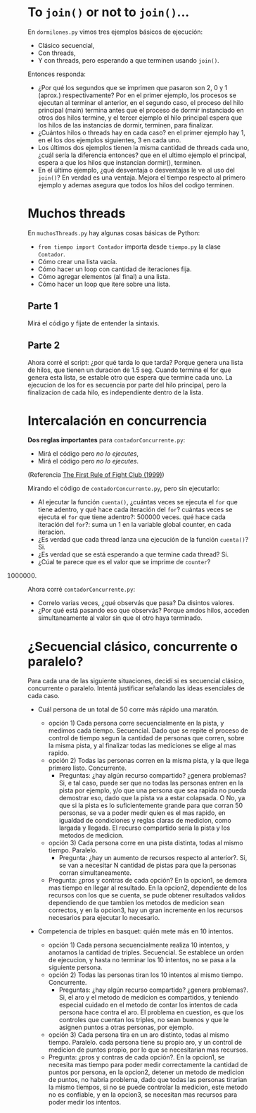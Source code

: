 # To `join()` or not to `join()`...

En `dormilones.py` vimos tres ejemplos básicos de ejecución:

- Clásico secuencial,
- Con threads,
- Y con threads, pero esperando a que terminen usando `join()`.

Entonces responda:
- ¿Por qué los segundos que se imprimen que pasaron son 2, 0 y 1 (aprox.) respectivamente?
Por en el primer ejemplo, los procesos se ejecutan al terminar el anterior, en el segundo caso, el proceso del hilo principal (main) termina antes que el proceso de dormir instanciado en otros dos hilos termine, y el tercer ejemplo el hilo principal espera que los hilos de las instancias de dormir, terminen, para  finalizar.
- ¿Cuántos hilos o threads hay en cada caso?
en el primer ejemplo hay 1, en el los dos ejemplos siguientes, 3 en cada uno.
- Los últimos dos ejemplos tienen la misma cantidad de threads cada uno, ¿cuál sería la diferencia entonces?
que en el ultimo ejemplo el principal, espera a que los hilos que instancian dormir(), terminen.
- En el último ejemplo, ¿qué desventaja o desventajas le ve al uso del `join()`?
En verdad es una ventaja. Mejora el tiempo respecto al primero ejemplo y ademas asegura que todos los hilos del codigo terminen.


# Muchos threads

En `muchosThreads.py` hay algunas cosas básicas de Python:
- `from tiempo import Contador` importa desde `tiempo.py` la clase `Contador`.
- Cómo crear una lista vacía.
- Cómo hacer un loop con cantidad de iteraciones fija.
- Cómo agregar elementos (al final) a una lista.
- Cómo hacer un loop que itere sobre una lista.

## Parte 1
Mirá el código y fijate de entender la sintaxis. 

## Parte 2
Ahora corré el script: ¿por qué tarda lo que tarda? 
Porque genera una lista de hilos, que tienen un duracion de 1.5 seg. Cuando termina el for que genera esta lista, se estable otro que espera que termine cada uno. La ejecucion de los for es secuencia por parte del hilo principal, pero la finalizacion de cada hilo, es independiente dentro de la lista.

# Intercalación en concurrencia

**Dos reglas importantes** para `contadorConcurrente.py`:
- Mirá el código pero _no lo ejecutes_,
- Mirá el código pero _no lo ejecutes_.

(Referencia [The First Rule of Fight Club (1999)](https://www.youtube.com/watch?v=dC1yHLp9bWA))

Mirando el código de `contadorConcurrente.py`, pero sin ejecutarlo:
- Al ejecutar la función `cuenta()`, ¿cuántas veces se ejecuta el `for` que tiene adentro, y qué hace cada iteración del `for`?
cuántas veces se ejecuta el `for` que tiene adentro?: 500000 veces.
qué hace cada iteración del `for`?: suma un 1 en la variable global counter, en cada iteracion.
- ¿Es verdad que cada thread lanza una ejecución de la función `cuenta()`?
Si. 
- ¿Es verdad que se está esperando a que termine cada thread?
Si.
- ¿Cúal te parece que es el valor que se imprime de `counter`?
1000000.

Ahora corré `contadorConcurrente.py`:
- Correlo varias veces, ¿qué observás que pasa?
Da disintos valores.
- ¿Por qué está pasando eso que observás?
Porque amdos hilos, acceden simultaneamente al valor sin que el otro haya terminado.


# ¿Secuencial clásico, concurrente o paralelo?

Para cada una de las siguiente situaciones, decidí si es secuencial clásico, concurrente o paralelo. Intentá justificar señalando las ideas esenciales de cada caso.

- Cuál persona de un total de 50 corre más rápido una maratón.
    - opción 1) Cada persona corre secuencialmente en la pista, y medimos cada tiempo. Secuencial. Dado que se repite el proceso de control de tiempo segun la cantidad de personas que corren, sobre la misma pista, y al finalizar todas las mediciones se elige al mas rapido.
    - opción 2) Todas las personas corren en la misma pista, y la que llega primero listo. Concurrente.
		- Preguntas: ¿hay algún recurso compartido? ¿genera problemas? Si, e tal caso, puede ser que no todas las personas entren en la pista por ejemplo, y/o que una persona que sea rapida no pueda demostrar eso, dado que la pista va a estar colapsada. O No, ya que si la pista es lo suficientemente grande para que corran 50 personas, se va a poder medir quien es el mas rapido, en igualdad de condiciones y reglas claras de medicion, como largada y llegada. El recurso compartido seria la pista y los metodos de medicion.
    - opción 3) Cada persona corre en una pista distinta, todas al mismo tiempo. Paralelo.
		- Pregunta: ¿hay un aumento de recursos respecto al anterior?. Si, se van a necesitar N cantidad de pistas para que la personas corran simultaneamente.
    - Pregunta: ¿pros y contras de cada opción?
    En la opcion1, se demora mas tiempo en llegar al resultado. En la opcion2, dependiente de los recursos con los que se cuenta, se pude obtener resultados validos dependiendo de que tambien los metodos de medicion sean correctos, y en la opcion3, hay un gran incremente en los recursos necesarios para ejecutar lo necesario.    
    
- Competencia de triples en basquet: quién mete más en 10 intentos.
    - opción 1) Cada persona secuencialmente realiza 10 intentos, y anotamos la cantidad de triples. Secuencial. Se establece un orden de ejecucion, y hasta no terminar los 10 intentos, no se pasa a la siguiente persona.
    - opción 2) Todas las personas tiran los 10 intentos al mismo tiempo. Concurrente.
		- Preguntas: ¿hay algún recurso compartido? ¿genera problemas?. Si, el aro y el metodo de medicion es compartidos, y teniendo especial cuidado en el metodo de contar los intentos de cada persona hace contra el aro. El problema en cuestion, es que los controles que cuentan los triples, no sean buenos y que le asignen puntos a otras personas, por ejemplo.
    - opción 3) Cada persona tira en un aro distinto, todas al mismo tiempo. Paralelo. cada persona tiene su propio aro, y un control de medicion de puntos propio, por lo que se necesitarian mas recursos.
    - Pregunta: ¿pros y contras de cada opción?. 
    En la opcion1, se necesita mas tiempo para poder medir correctamente la cantidad de puntos por persona, en la opcion2, detener un metodo de medicion de puntos, no habria problema, dado que todas las personas tirarian la mismo tiempos, si no se puede controlar la medicion, este metodo no es confiable, y en la opcion3, se necesitan mas recursos para poder medir los intentos.
